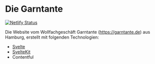 # Die Garntante

[![Netlify Status](https://api.netlify.com/api/v1/badges/6771f16e-fbab-4aa1-ad72-dc996d6ed466/deploy-status)](https://app.netlify.com/sites/determined-jang-517a8a/deploys)

Die Website vom Wollfachgeschäft Garntante (https://garntante.de) aus Hamburg, erstellt mit folgenden Technologien:

- [Svelte](https://github.com/sveltejs/svelte)
- [SvelteKit](https://github.com/sveltejs/kit)
- Contentful
